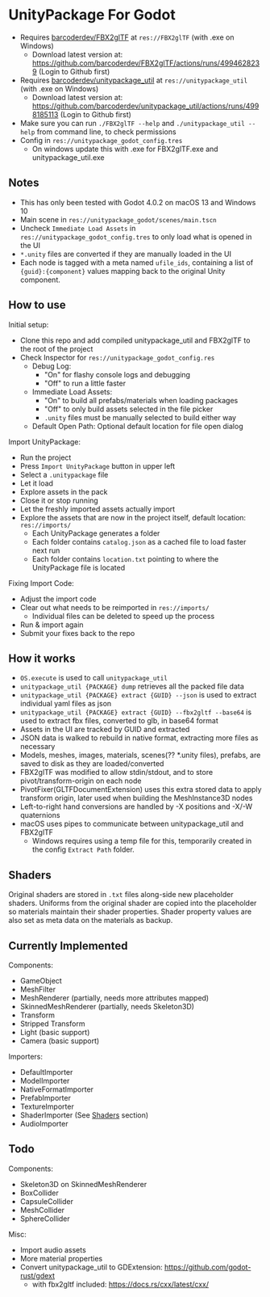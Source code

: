 # UnityPackage For Godot

- Requires [barcoderdev/FBX2glTF](https://github.com/barcoderdev/FBX2glTF) at `res://FBX2glTF` (with .exe on Windows)
  - Download latest version at: https://github.com/barcoderdev/FBX2glTF/actions/runs/4994628239 (Login to Github first)
- Requires [barcoderdev/unitypackage_util](https://github.com/barcoderdev/unitypackage_util) at `res://unitypackage_util` (with .exe on Windows)
  - Download latest version at: https://github.com/barcoderdev/unitypackage_util/actions/runs/4998185113 (Login to Github first)
- Make sure you can run `./FBX2glTF --help` and `./unitypackage_util --help` from command line, to check permissions
- Config in `res://unitypackage_godot_config.tres`
  - On windows update this with .exe for FBX2glTF.exe and unitypackage_util.exe

## Notes

- This has only been tested with Godot 4.0.2 on macOS 13 and Windows 10
- Main scene in `res://unitypackage_godot/scenes/main.tscn`
- Uncheck `Immediate Load Assets` in `res://unitypackage_godot_config.tres` to only load what is opened in the UI
- `*.unity` files are converted if they are manually loaded in the UI
- Each node is tagged with a meta named `ufile_ids`, containing a list of `{guid}:{component}` values mapping back to the original Unity component.

## How to use

Initial setup:
- Clone this repo and add compiled unitypackage_util and FBX2glTF to the root of the project
- Check Inspector for `res://unitypackage_godot_config.res`
  - Debug Log:
    - "On" for flashy console logs and debugging
    - "Off" to run a little faster
  - Immediate Load Assets:
    - "On" to build all prefabs/materials when loading packages
    - "Off" to only build assets selected in the file picker
    - `.unity` files must be manually selected to build either way
  - Default Open Path: Optional default location for file open dialog

Import UnityPackage:
- Run the project
- Press `Import UnityPackage` button in upper left
- Select a `.unitypackage` file
- Let it load
- Explore assets in the pack
- Close it or stop running
- Let the freshly imported assets actually import
- Explore the assets that are now in the project itself, default location: `res://imports/`
  - Each UnityPackage generates a folder
  - Each folder contains `catalog.json` as a cached file to load faster next run
  - Each folder contains `location.txt` pointing to where the UnityPackage file is located

Fixing Import Code:
- Adjust the import code
- Clear out what needs to be reimported in `res://imports/`
  - Individual files can be deleted to speed up the process
- Run & import again
- Submit your fixes back to the repo

## How it works

- `OS.execute` is used to call `unitypackage_util`
- `unitypackage_util {PACKAGE} dump` retrieves all the packed file data
- `unitypackage_util {PACKAGE} extract {GUID} --json` is used to extract individual yaml files as json
- `unitypackage_util {PACKAGE} extract {GUID} --fbx2gltf --base64` is used to extract fbx files, converted to glb, in base64 format
- Assets in the UI are tracked by GUID and extracted
- JSON data is walked to rebuild in native format, extracting more files as necessary
- Models, meshes, images, materials, scenes(?? *.unity files), prefabs, are saved to disk as they are loaded/converted
- FBX2glTF was modified to allow stdin/stdout, and to store pivot/transform-origin on each node
- PivotFixer(GLTFDocumentExtension) uses this extra stored data to apply transform origin, later used when building the MeshInstance3D nodes
- Left-to-right hand conversions are handled by -X positions and -X/-W quaternions
- macOS uses pipes to communicate between unitypackage_util and FBX2glTF
  - Windows requires using a temp file for this, temporarily created in the config `Extract Path` folder.

## Shaders

Original shaders are stored in `.txt` files along-side new placeholder shaders.
Uniforms from the original shader are copied into the placeholder so materials maintain their shader properties.
Shader property values are also set as meta data on the materials as backup.

## Currently Implemented

Components:

- GameObject
- MeshFilter
- MeshRenderer (partially, needs more attributes mapped)
- SkinnedMeshRenderer (partially, needs Skeleton3D)
- Transform
- Stripped Transform
- Light (basic support)
- Camera (basic support)

Importers:

- DefaultImporter
- ModelImporter
- NativeFormatImporter
- PrefabImporter
- TextureImporter
- ShaderImporter (See [Shaders](#shaders) section)
- AudioImporter

## Todo

Components:

- Skeleton3D on SkinnedMeshRenderer
- BoxCollider
- CapsuleCollider
- MeshCollider
- SphereCollider

Misc:

- Import audio assets
- More material properties
- Convert unitypackage_util to GDExtension: https://github.com/godot-rust/gdext
   - with fbx2gltf included: https://docs.rs/cxx/latest/cxx/
